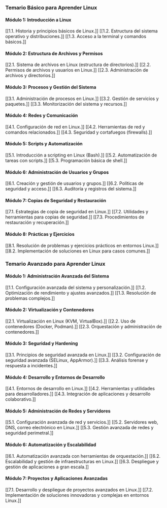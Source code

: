 ### Temario Básico para Aprender Linux

#### Módulo 1: Introducción a Linux
[[1.1. Historia y principios básicos de Linux.]]
[[1.2. Estructura del sistema operativo y distribuciones.]]
[[1.3. Acceso a la terminal y comandos básicos.]]

#### Módulo 2: Estructura de Archivos y Permisos
[[2.1. Sistema de archivos en Linux (estructura de directorios).]]
[[2.2. Permisos de archivos y usuarios en Linux.]]
[[2.3. Administración de archivos y directorios.]]

#### Módulo 3: Procesos y Gestión del Sistema
[[3.1. Administración de procesos en Linux.]]
[[3.2. Gestión de servicios y paquetes.]]
[[3.3. Monitorización del sistema y recursos.]]

#### Módulo 4: Redes y Comunicación
[[4.1. Configuración de red en Linux.]]
[[4.2. Herramientas de red y comandos relacionados.]]
[[4.3. Seguridad y cortafuegos (firewalls).]]

#### Módulo 5: Scripts y Automatización
[[5.1. Introducción a scripting en Linux (Bash).]]
[[5.2. Automatización de tareas con scripts.]]
[[5.3. Programación básica de shell.]]

#### Módulo 6: Administración de Usuarios y Grupos
[[6.1. Creación y gestión de usuarios y grupos.]]
[[6.2. Políticas de seguridad y acceso.]]
[[6.3. Auditoría y registros del sistema.]]

#### Módulo 7: Copias de Seguridad y Restauración
[[7.1. Estrategias de copia de seguridad en Linux.]]
[[7.2. Utilidades y herramientas para copias de seguridad.]]
[[7.3. Procedimientos de restauración y recuperación.]]

#### Módulo 8: Prácticas y Ejercicios
[[8.1. Resolución de problemas y ejercicios prácticos en entornos Linux.]]
[[8.2. Implementación de soluciones en Linux para casos comunes.]]

### Temario Avanzado para Aprender Linux

#### Módulo 1: Administración Avanzada del Sistema
[[1.1. Configuración avanzada del sistema y personalización.]]
[[1.2. Optimización de rendimiento y ajustes avanzados.]]
[[1.3. Resolución de problemas complejos.]]

#### Módulo 2: Virtualización y Contenedores
[[2.1. Virtualización en Linux (KVM, VirtualBox).]]
[[2.2. Uso de contenedores (Docker, Podman).]]
[[2.3. Orquestación y administración de contenedores.]]

#### Módulo 3: Seguridad y Hardening
[[3.1. Principios de seguridad avanzada en Linux.]]
[[3.2. Configuración de seguridad avanzada (SELinux, AppArmor).]]
[[3.3. Análisis forense y respuesta a incidentes.]]

#### Módulo 4: Desarrollo y Entornos de Desarrollo
[[4.1. Entornos de desarrollo en Linux.]]
[[4.2. Herramientas y utilidades para desarrolladores.]]
[[4.3. Integración de aplicaciones y desarrollo colaborativo.]]

#### Módulo 5: Administración de Redes y Servidores
[[5.1. Configuración avanzada de red y servicios.]]
[[5.2. Servidores web, DNS, correo electrónico en Linux.]]
[[5.3. Gestión avanzada de redes y seguridad perimetral.]]

#### Módulo 6: Automatización y Escalabilidad
[[6.1. Automatización avanzada con herramientas de orquestación.]]
[[6.2. Escalabilidad y gestión de infraestructuras en Linux.]]
[[6.3. Despliegue y gestión de aplicaciones a gran escala.]]

#### Módulo 7: Proyectos y Aplicaciones Avanzadas
[[7.1. Desarrollo y despliegue de proyectos avanzados en Linux.]]
[[7.2. Implementación de soluciones innovadoras y complejas en entornos Linux.]]